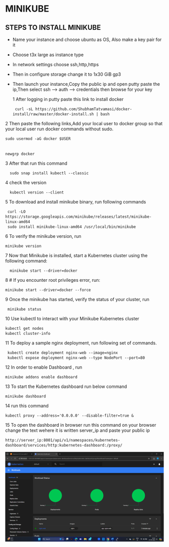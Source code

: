 # MINIKUBE

STEPS TO INSTALL MINIKUBE 
------------------------------------------------------------------------------------------------------------------------------------------------------------------------------------------------------------------------

-  Name your instance and choose ubuntu as OS, Also make a key pair for it

- Choose t3x large as instance type

- In network settings choose ssh,http,https

- Then in configure storage change it to 1x30 GiB gp3

- Then launch your instance,Copy the public ip and open putty paste the ip,Then select ssh --> auth --> credentials then browse for your key

  1 After logging in putty paste this link to install docker

       curl -sL https://github.com/ShubhamTatvamasi/docker-install/raw/master/docker-install.sh | bash

2 Then paste the following links,Add your local user to docker group so that your local user run docker commands without sudo.

    sudo usermod -aG docker $USER


    newgrp docker

3 After that run this command

      sudo snap install kubectl --classic
      
4 check the version

      kubectl version --client

5  To download and install minikube binary, run following commands

     curl -LO https://storage.googleapis.com/minikube/releases/latest/minikube-linux-amd64   
     sudo install minikube-linux-amd64 /usr/local/bin/minikube
     
6 To verify the minikube version, run

    minikube version

7 Now that Minikube is installed, start a Kubernetes cluster using the following command:

      minikube start --driver=docker

8 # If you encounter root privileges error, run:

    minikube start --driver=docker --force
    
9  Once the minikube has started, verify the status of your cluster, run

     minikube status

10 Use kubectl to interact with your Minikube Kubernetes cluster

    kubectl get nodes
    kubectl cluster-info

11 To deploy a sample nginx deployment, run following set of commands.

     kubectl create deployment nginx-web --image=nginx
     kubectl expose deployment nginx-web --type NodePort --port=80

12 In order to enable Dashboard , run

    minikube addons enable dashboard

13 To start the Kubernetes dashboard run below command

    minikube dashboard
    
14 run this command

    kubectl proxy --address='0.0.0.0' --disable-filter=true &

15 To open the dashboard in browser run this command on your browser change the text wehere it is written server_ip and paste your public ip 

    http://server_ip:8001/api/v1/namespaces/kubernetes-dashboard/services/http:kubernetes-dashboard:/proxy/


![image alt](https://github.com/Suhanjuneja/MINIKUBE1/blob/432326cb77282d3d5072e230d3aa8e181cb59b17/Screenshot%20(148).png)
